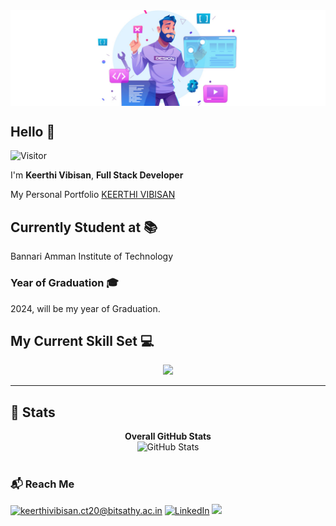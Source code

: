 <center><img src="./profile.jpg" align="center"></center>
<h2>Hello 👋</h2>

![Visitor](https://visitor-badge.laobi.icu/badge?page_id=Keerthi-Vibisan-S.Keerthi-Vibisan-S)

I'm <strong>Keerthi Vibisan</strong>, <strong>Full Stack Developer</strong>

<p>My Personal Portfolio <a href = "https://www.keerthivibisan.tech" target = "_">KEERTHI VIBISAN</a></p>

<!-- <h2>📌 Checkout My Works</h2>
1. DocsOnline [📄] - <a href="https://doc.bitsathy.ac.in/login" target="_">https://doc.bitsathy.ac.in/login</a>
<br/>
2. ExpenseOnline [💹] - <a href="https://expenseonline.herokuapp.com/login" target = "_">https://expenseonline.herokuapp.com/login</a>
<br/>
3. YaaRaa Technologies [ 🏢 Intern ] - <a href="https://yaaraa.in/" target = "_">https://yaaraa.in/</a> -->
<!-- <br/> -->
<!-- 4. HackerRank - <a href = "https://www.hackerrank.com/keerthivibisan" target = "_">https://www.hackerrank.com/keerthivibisan</a> -->

<h2>Currently Student at 📚</h2>
    Bannari Amman Institute of Technology
<h3>Year of Graduation 🎓</h3>
    2024, will be my year of Graduation.

<h2>My Current Skill Set 💻</h2>
<p align="center">
  <img src = "https://skillicons.dev/icons?i=aws,c,html,css,tailwind,js,react,nodejs,java,mysql,mongodb,git,docker,linux&theme=light" />
</p>

<hr>
<h2>👀 Stats</h2>
<div>
  <p align="center">
  <b>Overall GitHub Stats</b> <br/>
    <img src="https://github-readme-streak-stats.herokuapp.com/?user=Keerthi-Vibisan-S" alt="GitHub Stats" /> <br/><br/>
  </p>
  <!-- <p align="center">
    <img src="https://github-readme-stats.vercel.app/api/top-langs?username=Keerthi-Vibisan-S&layout=compact"/>
  </p> -->
</div>
<h3>📬 Reach Me</h3>

<a href="mailto:keerthivibisan.ct20@bitsathy.ac.in">![keerthivibisan.ct20@bitsathy.ac.in](https://img.shields.io/badge/Gmail-D14836?style=for-the-badge&logo=gmail&logoColor=white)</a> <a href="https://www.linkedin.com/in/keerthi-vibisan-s-052567210">![LinkedIn](https://img.shields.io/badge/LinkedIn-0077B5?style=for-the-badge&logo=linkedin&logoColor=white)</a> <a href = "https://www.keerthivibisan.tech/" target = "_">![](https://img.shields.io/badge/PORTFOLIO-00A300?style=for-the-badge&logo=&-PORTFOLIO-green)</a>

<!--
**Keerthi-Vibisan-S/Keerthi-Vibisan-S** is a ✨ _special_ ✨ repository because its `README.md` (this file) appears on your GitHub profile.

Here are some ideas to get you started:

- 🔭 I’m currently working on ...
- 🌱 I’m currently learning ...
- 👯 I’m looking to collaborate on ...
- 🤔 I’m looking for help with ...
- 💬 Ask me about ...
- 📫 How to reach me: ...
- 😄 Pronouns: ...
- ⚡ Fun fact: ...
-->

